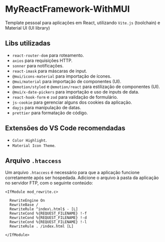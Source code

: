 # MyReactFramework-WithMUI

Template pessoal para aplicações em React, utilizando `Vite.js` (toolchain) e Material UI (UI library)

## Libs utilizadas

* `react-router-dom` para roteamento.
* `axios` para requisições HTTP.
* `sonner` para notificações.
* `react-imask` para máscaras de input.
* `@mui/icons-material` para importação de ícones.
* `@mui/material` para importação de componentes (UI).
* `@emotion/styled` e `@emotion/react` para estilização de componentes (UI).
* `@mui/x-date-pickers` para importação e uso de inputs de data.
* `react-hook-form` e `zod` para validação de formulário.
* `js-cookie` para gerenciar alguns dos cookies da aplicação.
* `dayjs` para manipulação de datas.
* `prettier` para formatação de código.

## Extensões do VS Code recomendadas

* `Color Highlight`.
* `Material Icon Theme`.

## Arquivo `.htaccess`

Um arquivo `.htaccess` é necessário para que a aplicação funcione corretamente após ser hospedada. Adicione o arquivo à pasta da aplicação no servidor FTP, com o seguinte conteúdo:

```
<IfModule mod_rewrite.c>

  RewriteEngine On
  RewriteBase /
  RewriteRule ^index\.html$ - [L]
  RewriteCond %{REQUEST_FILENAME} !-f
  RewriteCond %{REQUEST_FILENAME} !-d
  RewriteCond %{REQUEST_FILENAME} !-l
  RewriteRule . /index.html [L]

</IfModule>
```
